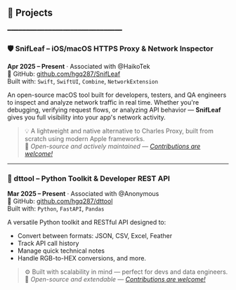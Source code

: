 ## 📂 Projects
━━━━━━━━━━━━━━━━━━━━━━━━━━━━━━━

### 🛡️ SnifLeaf – iOS/macOS HTTPS Proxy & Network Inspector  
**Apr 2025 – Present** · Associated with @HaikoTek  
🔗 GitHub: [github.com/hgq287/SnifLeaf](https://github.com/hgq287/SnifLeaf)  
Built with: `Swift`, `SwiftUI`, `Combine`, `NetworkExtension`

An open-source macOS tool built for developers, testers, and QA engineers to inspect and analyze network traffic in real time. Whether you're debugging, verifying request flows, or analyzing API behavior — **SnifLeaf** gives you full visibility into your app's network activity.

> 💡 A lightweight and native alternative to Charles Proxy, built from scratch using modern Apple frameworks.  
> 🙌 *Open-source and actively maintained — [Contributions are welcome!](https://github.com/hgq287/SnifLeaf/pulls)*

---

### 🧰 dttool – Python Toolkit & Developer REST API  
**Mar 2025 – Present** · Associated with @Anonymous  
🔗 GitHub: [github.com/hgq287/dttool](https://github.com/hgq287/dttool)  
Built with: `Python`, `FastAPI`, `Pandas`

A versatile Python toolkit and RESTful API designed to:
- Convert between formats: JSON, CSV, Excel, Feather
- Track API call history
- Manage quick technical notes
- Handle RGB-to-HEX conversions, and more.

> ⚙️ Built with scalability in mind — perfect for devs and data engineers.  
> 🙌 *Open-source and extendable — [Contributions are welcome!](https://github.com/hgq287/dttool/pulls)*